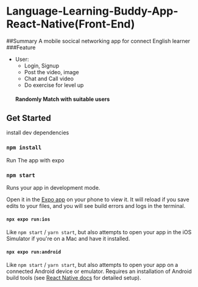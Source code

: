 # Language-Learning-Buddy-App-React-Native(Front-End)

##Summary
A mobile socical networking app for connect English learner
###Feature
- User:
  + Login, Signup
  + Post the video, image
  + Chat and Call video
  + Do exercise for level up
  #### Randomly Match with suitable users


## Get Started

install dev dependencies

### `npm install`

Run The app with expo

### `npm start`

Runs your app in development mode.

Open it in the [Expo app](https://expo.io) on your phone to view it. It will reload if you save edits to your files, and you will see build errors and logs in the terminal.

#### `npx expo run:ios`

Like `npm start` / `yarn start`, but also attempts to open your app in the iOS Simulator if you're on a Mac and have it installed.

#### `npx expo run:android`

Like `npm start` / `yarn start`, but also attempts to open your app on a connected Android device or emulator. Requires an installation of Android build tools (see [React Native docs](https://facebook.github.io/react-native/docs/getting-started.html) for detailed setup).


